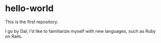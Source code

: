 # hello-world
This is the first repository.


I go by Dal; I'd like to familiarize myself with new languages, such as Ruby on Rails.
